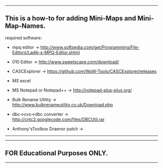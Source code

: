 ----------------------------------------------------------------------------------------------------------------------
This is a how-to for adding Mini-Maps and Mini-Map-Names.
----------------------------------------------------------------------------------------------------------------------
required software:

 * mpq editor -> http://www.softpedia.com/get/Programming/File-Editors/Ladik-s-MPQ-Editor.shtml
 
 * 010 Editor -> http://www.sweetscape.com/download/
 
 * CASCExplorer -> https://github.com/WoW-Tools/CASCExplorer/releases
 
 * MS excel
 
 * MS Notepad or Notepad++ -> http://notepad-plus-plus.org/
 
 * Bulk Rename Utility -> http://www.bulkrenameutility.co.uk/Download.php
 
 * dbc->cvs->dbc converter -> http://cntc2.googlecode.com/files/DBCUtil.rar
 
 * Anthony'sToolbox Draenor patch -> 
----------------------------------------------------------------------------------------------------------------------
----------------------------------------------------------------------------------------------------------------------
FOR Educational Purposes ONLY.
----------------------------------------------------------------------------------------------------------------------
----------------------------------------------------------------------------------------------------------------------
